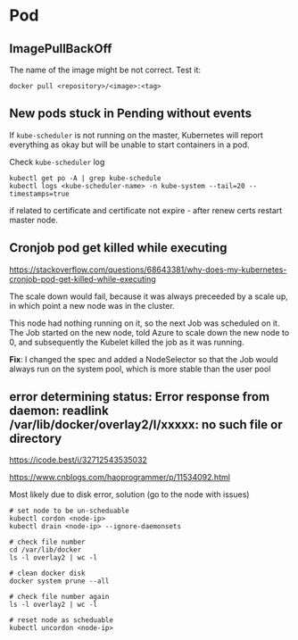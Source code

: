 # Pod

## ImagePullBackOff
The name of the image might be not correct. Test it:
```
docker pull <repository>/<image>:<tag>
```

## New pods stuck in Pending without events
If `kube-scheduler` is not running on the master, Kubernetes will report everything as okay but will be unable to start containers in a pod.

Check `kube-scheduler` log
```
kubectl get po -A | grep kube-schedule
kubectl logs <kube-scheduler-name> -n kube-system --tail=20 --timestamps=true
```
if related to certificate and certificate not expire - after renew certs restart master node.

## Cronjob pod get killed while executing
https://stackoverflow.com/questions/68643381/why-does-my-kubernetes-cronjob-pod-get-killed-while-executing

The scale down would fail, because it was always preceeded by a scale up, in which point a new node was in the cluster. 

This node had nothing running on it, so the next Job was scheduled on it. 
The Job started on the new node, told Azure to scale down the new node to 0, and subsequently the Kubelet killed the job as it was running.

**Fix**: I changed the spec and added a NodeSelector so that the Job would always run on the system pool, which is more stable than the user pool

## error determining status: Error response from daemon: readlink /var/lib/docker/overlay2/l/xxxxx: no such file or directory
https://icode.best/i/32712543535032

https://www.cnblogs.com/haoprogrammer/p/11534092.html

Most likely due to disk error, solution (go to the node with issues)
```
# set node to be un-scheduable
kubectl cordon <node-ip>
kubectl drain <node-ip> --ignore-daemonsets

# check file number
cd /var/lib/docker
ls -l overlay2 | wc -l

# clean docker disk
docker system prune --all

# check file number again
ls -l overlay2 | wc -l

# reset node as scheduable
kubectl uncordon <node-ip>
```
